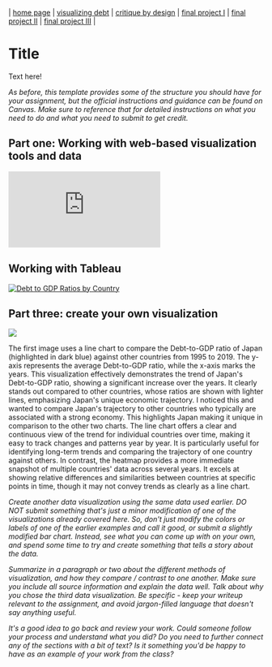 | [home page](https://cmustudent.github.io/tswd-portfolio-templates/) | [visualizing debt](visualizing-government-debt) | [critique by design](critique-by-design) | [final project I](final-project-part-one) | [final project II](final-project-part-two) | [final project III](final-project-part-three) |

# Title
Text here!

_As before, this template provides some of the structure you should have for your assignment, but the official instructions and guidance can be found on Canvas.  Make sure to reference that for detailed instructions on what you need to do and what you need to submit to get credit._

## Part one: Working with web-based visualization tools and data
<iframe src="https://data-viewer.oecd.org?chartId=61c3f620-1891-47a7-8818-2a1645713a73" style="border: none"; 
  allowfullscreen="true">;
  <a rel="noopener noreferrer" href="https://data-viewer.oecd.org?chartId=61c3f620-1891-47a7-8818-2a1645713a73" target="_blank">Dataflow</a> 
</iframe>



## Working with Tableau


<div class='tableauPlaceholder' id='viz1725896528962' style='position: relative'>
<noscript>
<a href='#'>
<img alt='Debt to GDP Ratios by Country ' src='https:&#47;&#47;public.tableau.com&#47;static&#47;images&#47;DE&#47;DEBT-TO-GDPRatiosbyCountry&#47;Sheet1&#47;1_rss.png' style='border: none' />
</a>
</noscript>
<object class='tableauViz'  style='display:none;'><param name='host_url' value='https%3A%2F%2Fpublic.tableau.com%2F' />
<param name='embed_code_version' value='3'
/>
<param name='site_root' value='' 
/>
<param name='name' value='DEBT-TO-GDPRatiosbyCountry&#47;Sheet1' 
/>
<param name='tabs' value='no' 
/>
<param name='toolbar' value='yes' 
/>
<param name='static_image' value='https:&#47;&#47;public.tableau.com&#47;static&#47;images&#47;DE&#47;DEBT-TO-GDPRatiosbyCountry&#47;Sheet1&#47;1.png' 
/> 
<param name='animate_transition' value='yes' 
/>
<param name='display_static_image' value='yes' 
/>
<param name='display_spinner' value='yes' 
/>
<param name='display_overlay' value='yes' 
/>
<param name='display_count' value='yes' 
/>
<param name='language' value='en-US' 
/>
</object>
</div>                
<script type='text/javascript'>                    
var divElement = document.getElementById('viz1725896528962');                    
var vizElement = divElement.getElementsByTagName('object')[0];                    
vizElement.style.width='100%';vizElement.style.height=(divElement.offsetWidth*0.75)+'px';                    
var scriptElement = document.createElement('script');                    
scriptElement.src = 'https://public.tableau.com/javascripts/api/viz_v1.js';                    
vizElement.parentNode.insertBefore(scriptElement, vizElement);                
</script>


## Part three: create your own visualization

<div class='tableauPlaceholder' id='viz1725898224500' style='position: relative'>
<noscript>
<a href='#'>
<img alt=' ' src='https:&#47;&#47;public.tableau.com&#47;static&#47;images&#47;De&#47;Debt-to-GDPRatios&#47;Sheet2&#47;1_rss.png' style='border: none' />
</a>
</noscript>
<object class='tableauViz'  style='display:none;'>
<param name='host_url' value='https%3A%2F%2Fpublic.tableau.com%2F' 
/>
<param name='embed_code_version' value='3' 
/> 
<param name='site_root' value='' 
/>
<param name='name' value='Debt-to-GDPRatios&#47;Sheet2' 
/>
<param name='tabs' value='yes' 
/>
<param name='toolbar' value='yes' 
/>
<param name='static_image' value='https:&#47;&#47;public.tableau.com&#47;static&#47;images&#47;De&#47;Debt-to-GDPRatios&#47;Sheet2&#47;1.png' 
/>
<param name='animate_transition' value='yes'
/>
<param name='display_static_image' value='yes' 
/>
<param name='display_spinner' value='yes' 
/>
<param name='display_overlay' value='yes' 
/>
<param name='display_count' value='yes' 
/>
<param name='language' value='en-US' 
/>
</object>
</div>                
<script type='text/javascript'>                    
var divElement = document.getElementById('viz1725898224500');                    
var vizElement = divElement.getElementsByTagName('object')[0];                    
vizElement.style.width='100%';vizElement.style.height=(divElement.offsetWidth*0.75)+'px';                    
var scriptElement = document.createElement('script');                    
scriptElement.src = 'https://public.tableau.com/javascripts/api/viz_v1.js';                    
vizElement.parentNode.insertBefore(scriptElement, vizElement);                
</script>

The first image uses a line chart to compare the Debt-to-GDP ratio of Japan (highlighted in dark blue) against other countries from 1995 to 2019. The y-axis represents the average Debt-to-GDP ratio, while the x-axis marks the years. This visualization effectively demonstrates the trend of Japan's Debt-to-GDP ratio, showing a significant increase over the years. It clearly stands out compared to other countries, whose ratios are shown with lighter lines, emphasizing Japan's unique economic trajectory. I noticed this and wanted to compare Japan's trajectory to other countries who typically are associated with a strong economy. This highlights Japan making it unique in comparison to the other two charts. The line chart offers a clear and continuous view of the trend for individual countries over time, making it easy to track changes and patterns year by year. It is particularly useful for identifying long-term trends and comparing the trajectory of one country against others. In contrast, the heatmap provides a more immediate snapshot of multiple countries' data across several years. It excels at showing relative differences and similarities between countries at specific points in time, though it may not convey trends as clearly as a line chart.

_Create another data visualization using the same data used earlier. DO NOT submit something that's just a minor modification of one of the visualizations already covered here. So, don't just modify the colors or labels of one of the earlier examples and call it good, or submit a slightly modified bar chart.  Instead, see what you can come up with on your own, and spend some time to try and create something that tells a story about the data._

_Summarize in a paragraph or two about the different methods of visualization, and how they compare / contrast to one another. Make sure you include all source information and explain the data well.  Talk about why you chose the third data visualization.  Be specific - keep your writeup relevant to the assignment, and avoid jargon-filled language that doesn't say anything useful._

_It's a good idea to go back and review your work.  Could someone follow your process and understand what you did?  Do you need to further connect any of the sections with a bit of text?  Is it something you'd be happy to have as an example of your work from the class?_



